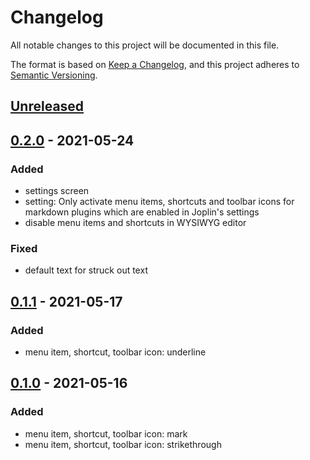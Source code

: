 # Changelog
All notable changes to this project will be documented in this file.

The format is based on [Keep a Changelog](https://keepachangelog.com/en/1.0.0/),
and this project adheres to [Semantic Versioning](https://semver.org/spec/v2.0.0.html).

## [Unreleased]

## [0.2.0] - 2021-05-24
### Added
- settings screen
- setting: Only activate menu items, shortcuts and toolbar icons for markdown plugins which are enabled in Joplin's settings
- disable menu items and shortcuts in WYSIWYG editor

### Fixed
- default text for struck out text

## [0.1.1] - 2021-05-17
### Added
- menu item, shortcut, toolbar icon: underline

## [0.1.0] - 2021-05-16
### Added
- menu item, shortcut, toolbar icon: mark
- menu item, shortcut, toolbar icon: strikethrough

[Unreleased]: https://github.com/tessus/joplin-plugin-menu-shortcut-toolbar/compare/0.2.0...HEAD
[0.2.0]: https://github.com/tessus/joplin-plugin-menu-shortcut-toolbar/compare/0.1.1...0.2.0
[0.1.1]: https://github.com/tessus/joplin-plugin-menu-shortcut-toolbar/compare/0.1.0...0.1.1
[0.1.0]: https://github.com/tessus/joplin-plugin-menu-shortcut-toolbar/releases/tag/0.1.0
